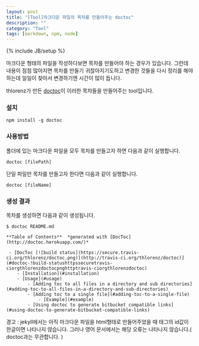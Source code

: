 ```yaml
---
layout: post
title: "[Tool]마크다운 파일의 목차를 만들어주는 doctoc"
description: ""
category: "Tool"
tags: [markdown, npm, node]
---
```

{% include JB/setup %}

마크다운 형태의 파일을 작성하다보면 목차를 만들어야 하는 경우가 있습니다. 그런데 내용이 점점 많아지면 목차를 만들기 귀찮아지기도하고 변경한 것들을 다시 정리를 해야하는데 일일이 찾아서 변경하기엔 시간이 많이 듭니다.

thlorenz가 만든 [doctoc](https://github.com/thlorenz/doctoc)이 이러한 목차들을 만들어주는 tool입니다.


### 설치

	npm install -g doctoc


### 사용방법

폴더에 있는 마크다운 파일을 모두 목차를 만들고자 하면 다음과 같이 실행합니다.
	
	doctoc [filePath]

단일 파일만 목차를 만들고자 한다면 다음과 같이 실행합니다.

	doctoc [fileName]


### 생성 결과

목차를 생성하면 다음과 같이 생성됩니다.

	$ doctoc README.md

	**Table of Contents**  *generated with [DocToc](http://doctoc.herokuapp.com/)*

	 - [DocToc [![build status](https://secure.travis-ci.org/thlorenz/doctoc.png)](http://travis-ci.org/thlorenz/doctoc)](#doctoc-!build-statushttpssecuretravis-ciorgthlorenzdoctocpnghttptravis-ciorgthlorenzdoctoc)
	    - [Installation](#installation)
	    - [Usage](#usage)
	        - [Adding toc to all files in a directory and sub directories](#adding-toc-to-all-files-in-a-directory-and-sub-directories)
	        - [Adding toc to a single file](#adding-toc-to-a-single-file)
	            - [Example](#example)
	        - [Using doctoc to generate bitbucket compatible links](#using-doctoc-to-generate-bitbucket-compatible-links)


<div class="alert alert-danger" role="alert">경고 : jekyll에서는 아직 마크다운 파일을 html형태로 만들어주었을 때 태그의 id값이 한글이면 나타나지 않습니다. 그러나 영어 문서에서는 해당 오류는 나타나지 않습니다.( doctoc과는 무관합니다. )</div>